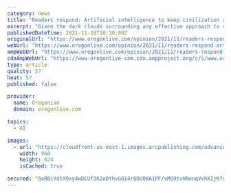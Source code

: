```yaml
---
category: news
title: "Readers respond: Artificial intelligence to keep civilization alive"
excerpt: "Given the dark clouds surrounding any effective approach to climate change, the highest priority should be given to developing an artificial intelligence devoted to the preservation of our civilization so that it may survive after we humans extinct ourselves."
publishedDateTime: 2021-11-18T10:30:00Z
originalUrl: "https://www.oregonlive.com/opinion/2021/11/readers-respond-artificial-intelligence-to-keep-civilization-alive.html"
webUrl: "https://www.oregonlive.com/opinion/2021/11/readers-respond-artificial-intelligence-to-keep-civilization-alive.html"
ampWebUrl: "https://www.oregonlive.com/opinion/2021/11/readers-respond-artificial-intelligence-to-keep-civilization-alive.html?outputType=amp"
cdnAmpWebUrl: "https://www-oregonlive-com.cdn.ampproject.org/c/s/www.oregonlive.com/opinion/2021/11/readers-respond-artificial-intelligence-to-keep-civilization-alive.html?outputType=amp"
type: article
quality: 57
heat: 57
published: false

provider:
  name: Oregonian
  domain: oregonlive.com

topics:
  - AI

images:
  - url: "https://cloudfront-us-east-1.images.arcpublishing.com/advancelocal/7O7HDDQL3FAKPOLHEMVDN3XJ6Q.jpg"
    width: 960
    height: 624
    isCached: true

secured: "8oR8iYdtX9xy4wDCUf3K2oDYhvGO14r8OU0KA1PF/vMO9tvHNonqVvhXIjKfgQC2cmtoDkBbmIpYcUPObsbE2GKxTa9VmiZqIugV1OaQp7MCNC3D4fOssaYsGP+/DVfITElvuZ+VpC47EL/uLkZih31DRZBqTQQaraCKergjkjBGaZCJBy8ojbwbv0pIlXBxPQzR2tVo6RrLEVtIjiBEX77xzRrFPnwhURlfljoe2IJhfDjn3cG/3vqHwiNP1yIfCxRC2/DNylANbkRLswMCfo6BnuA5jvOqgF2PdzgFT8hfbVLTCRgZZ5LsuF9iu9hVyBqoZSMVc4ffRTe7kH1rYLf+luMPuOWQr7TE90zb12w=;tdubRL/0oln1NWy/yXv9qA=="
---
```


